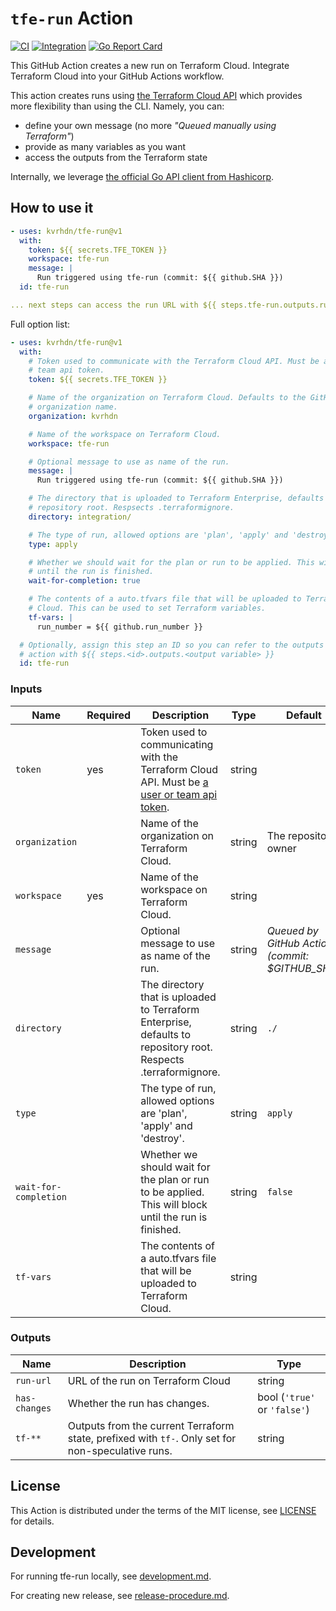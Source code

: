 # `tfe-run` Action

[![CI](https://github.com/kvrhdn/tfe-run/workflows/CI/badge.svg)](https://github.com/kvrhdn/tfe-run/actions?query=workflow%3ACI)
[![Integration](https://github.com/kvrhdn/tfe-run/workflows/Integration/badge.svg)](https://github.com/kvrhdn/tfe-run/actions?query=workflow%3AIntegration)
[![Go Report Card](https://goreportcard.com/badge/github.com/kvrhdn/tfe-run)](https://goreportcard.com/report/github.com/kvrhdn/tfe-run)

This GitHub Action creates a new run on Terraform Cloud. Integrate Terraform Cloud into your GitHub Actions workflow.

This action creates runs using [the Terraform Cloud API][tfe-api] which provides more flexibility than using the CLI. Namely, you can:
- define your own message (no more _"Queued manually using Terraform"_)
- provide as many variables as you want
- access the outputs from the Terraform state

Internally, we leverage [the official Go API client from Hashicorp][go-tfe].

[tfe-api]: https://www.terraform.io/docs/cloud/run/api.html
[go-tfe]: https://github.com/hashicorp/go-tfe/

## How to use it

```yaml
- uses: kvrhdn/tfe-run@v1
  with:
    token: ${{ secrets.TFE_TOKEN }}
    workspace: tfe-run
    message: |
      Run triggered using tfe-run (commit: ${{ github.SHA }})
  id: tfe-run

... next steps can access the run URL with ${{ steps.tfe-run.outputs.run-url }}
```

Full option list:

```yaml
- uses: kvrhdn/tfe-run@v1
  with:
    # Token used to communicate with the Terraform Cloud API. Must be a user or
    # team api token.
    token: ${{ secrets.TFE_TOKEN }}

    # Name of the organization on Terraform Cloud. Defaults to the GitHub
    # organization name.
    organization: kvrhdn

    # Name of the workspace on Terraform Cloud.
    workspace: tfe-run

    # Optional message to use as name of the run.
    message: |
      Run triggered using tfe-run (commit: ${{ github.SHA }})

    # The directory that is uploaded to Terraform Enterprise, defaults to the
    # repository root. Respsects .terraformignore.
    directory: integration/

    # The type of run, allowed options are 'plan', 'apply' and 'destroy'.
    type: apply

    # Whether we should wait for the plan or run to be applied. This will block
    # until the run is finished.
    wait-for-completion: true

    # The contents of a auto.tfvars file that will be uploaded to Terraform
    # Cloud. This can be used to set Terraform variables.
    tf-vars: |
      run_number = ${{ github.run_number }}

  # Optionally, assign this step an ID so you can refer to the outputs from the
  # action with ${{ steps.<id>.outputs.<output variable> }}
  id: tfe-run
```

### Inputs

Name           | Required | Description                                                                                                     | Type   | Default
---------------|----------|-----------------------------------------------------------------------------------------------------------------|--------|--------
`token`        | yes      | Token used to communicating with the Terraform Cloud API. Must be [a user or team api token][tfe-tokens].       | string | 
`organization` |          | Name of the organization on Terraform Cloud.                                                                    | string | The repository owner
`workspace`    | yes      | Name of the workspace on Terraform Cloud.                                                                       | string |
`message`      |          | Optional message to use as name of the run.                                                                     | string | _Queued by GitHub Actions (commit: $GITHUB_SHA)_
`directory`    |          | The directory that is uploaded to Terraform Enterprise, defaults to repository root. Respects .terraformignore. | string | `./`
`type`         |          | The type of run, allowed options are 'plan', 'apply' and 'destroy'.                                             | string | `apply`
`wait-for-completion` |   | Whether we should wait for the plan or run to be applied. This will block until the run is finished.            | string | `false`
`tf-vars`      |          | The contents of a auto.tfvars file that will be uploaded to Terraform Cloud.                                    | string |

[tfe-tokens]: https://www.terraform.io/docs/cloud/users-teams-organizations/api-tokens.html
[tfe-speculative-run]: https://www.terraform.io/docs/cloud/run/index.html#speculative-plans

### Outputs

Name          | Description                                                                                       | Type
--------------|---------------------------------------------------------------------------------------------------|-----
`run-url`     | URL of the run on Terraform Cloud                                                                 | string
`has-changes` | Whether the run has changes.                                                                      | bool (`'true'` or `'false'`)
`tf-**`       | Outputs from the current Terraform state, prefixed with `tf-`. Only set for non-speculative runs. | string

## License

This Action is distributed under the terms of the MIT license, see [LICENSE](./LICENSE) for details.

## Development

For running tfe-run locally, see [development.md](./doc/development.md).

For creating new release, see [release-procedure.md](./doc/release-procedure.md).

